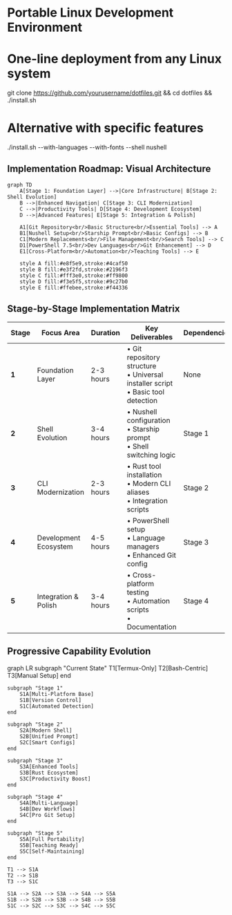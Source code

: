# Portable Linux Development Environment

# One-line deployment from any Linux system
git clone https://github.com/yourusername/dotfiles.git && cd dotfiles && ./install.sh

# Alternative with specific features
./install.sh --with-languages --with-fonts --shell nushell

## Implementation Roadmap: Visual Architecture

```mermaid
graph TD
    A[Stage 1: Foundation Layer] -->|Core Infrastructure| B[Stage 2: Shell Evolution]
    B -->|Enhanced Navigation| C[Stage 3: CLI Modernization]
    C -->|Productivity Tools| D[Stage 4: Development Ecosystem]
    D -->|Advanced Features| E[Stage 5: Integration & Polish]
    
    A1[Git Repository<br/>Basic Structure<br/>Essential Tools] --> A
    B1[Nushell Setup<br/>Starship Prompt<br/>Basic Configs] --> B
    C1[Modern Replacements<br/>File Management<br/>Search Tools] --> C
    D1[PowerShell 7.5<br/>Dev Languages<br/>Git Enhancement] --> D
    E1[Cross-Platform<br/>Automation<br/>Teaching Tools] --> E
    
    style A fill:#e8f5e9,stroke:#4caf50
    style B fill:#e3f2fd,stroke:#2196f3
    style C fill:#fff3e0,stroke:#ff9800
    style D fill:#f3e5f5,stroke:#9c27b0
    style E fill:#ffebee,stroke:#f44336
```

## Stage-by-Stage Implementation Matrix

| Stage | Focus Area | Duration | Key Deliverables | Dependencies | Complexity |
|-------|------------|----------|------------------|--------------|------------|
| **1** | Foundation Layer | 2-3 hours | • Git repository structure<br/>• Universal installer script<br/>• Basic tool detection | None | ⭐⭐ |
| **2** | Shell Evolution | 3-4 hours | • Nushell configuration<br/>• Starship prompt<br/>• Shell switching logic | Stage 1 | ⭐⭐⭐ |
| **3** | CLI Modernization | 2-3 hours | • Rust tool installation<br/>• Modern CLI aliases<br/>• Integration scripts | Stage 2 | ⭐⭐⭐ |
| **4** | Development Ecosystem | 4-5 hours | • PowerShell setup<br/>• Language managers<br/>• Enhanced Git config | Stage 3 | ⭐⭐⭐⭐ |
| **5** | Integration & Polish | 3-4 hours | • Cross-platform testing<br/>• Automation scripts<br/>• Documentation | Stage 4 | ⭐⭐⭐⭐⭐ |


## Progressive Capability Evolution
graph LR
    subgraph "Current State"
        T1[Termux-Only]
        T2[Bash-Centric]
        T3[Manual Setup]
    end
    
    subgraph "Stage 1"
        S1A[Multi-Platform Base]
        S1B[Version Control]
        S1C[Automated Detection]
    end
    
    subgraph "Stage 2"
        S2A[Modern Shell]
        S2B[Unified Prompt]
        S2C[Smart Configs]
    end
    
    subgraph "Stage 3"
        S3A[Enhanced Tools]
        S3B[Rust Ecosystem]
        S3C[Productivity Boost]
    end
    
    subgraph "Stage 4"
        S4A[Multi-Language]
        S4B[Dev Workflows]
        S4C[Pro Git Setup]
    end
    
    subgraph "Stage 5"
        S5A[Full Portability]
        S5B[Teaching Ready]
        S5C[Self-Maintaining]
    end
    
    T1 --> S1A
    T2 --> S1B
    T3 --> S1C
    
    S1A --> S2A --> S3A --> S4A --> S5A
    S1B --> S2B --> S3B --> S4B --> S5B
    S1C --> S2C --> S3C --> S4C --> S5C